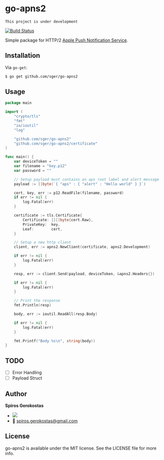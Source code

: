 # go-apns2
	This project is under development

[![Build Status](https://travis-ci.org/sger/go-apns2.svg?branch=master)](https://travis-ci.org/sger/go-apns2)

Simple package for HTTP/2 [Apple Push Notification Service](https://developer.apple.com/library/ios/documentation/NetworkingInternet/Conceptual/RemoteNotificationsPG/Chapters/ApplePushService.html).

## Installation

 Via `go-get`:

```sh
$ go get github.com/sger/go-apns2
```

## Usage

```go
package main

import (
	"crypto/tls"
	"fmt"
	"io/ioutil"
	"log"

	"github.com/sger/go-apns2"
	"github.com/sger/go-apns2/certificate"
)

func main() {
	var deviceToken = ""
	var filename = "key.p12"
	var password = ""

	// Setup payload must contains an aps root label and alert message
	payload := []byte(`{ "aps" : { "alert" : "Hello world" } }`)

	cert, key, err := p12.ReadFile(filename, password)
	if err != nil {
		log.Fatal(err)
	}

	certificate := tls.Certificate{
		Certificate: [][]byte{cert.Raw},
		PrivateKey:  key,
		Leaf:        cert,
	}

	// Setup a new http client
	client, err := apns2.NewClient(certificate, apns2.Development)

	if err != nil {
		log.Fatal(err)
	}

	resp, err := client.Send(payload, deviceToken, &apns2.Headers{})

	if err != nil {
		log.Fatal(err)
	}

	// Print the response
	fmt.Println(resp)

	body, err := ioutil.ReadAll(resp.Body)

	if err != nil {
		log.Fatal(err)
	}

	fmt.Printf("Body %s\n", string(body))
}
```

## TODO
- [ ] Error Handling
- [ ] Payload Struct

Author
-----

__Spiros Gerokostas__ 

- [![](https://img.shields.io/badge/twitter-sger-brightgreen.svg)](https://twitter.com/sger) 
- :email: spiros.gerokostas@gmail.com

License
-----

go-apns2 is available under the MIT license. See the LICENSE file for more info.

